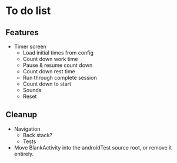 # To do list

## Features

- Timer screen
  - Load initial times from config
  - Count down work time
  - Pause & resume count down
  - Count down rest time
  - Run through complete session
  - Count down to start
  - Sounds
  - Reset
  
## Cleanup

- Navigation
  - Back stack?
  - Tests
- Move BlankActivity into the androidTest source root, or remove it entirely.
